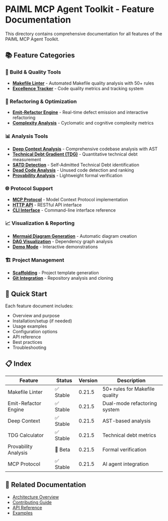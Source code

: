 # PAIML MCP Agent Toolkit - Feature Documentation

This directory contains comprehensive documentation for all features of the PAIML MCP Agent Toolkit.

## 📚 Feature Categories

### 🔧 Build & Quality Tools
- [**Makefile Linter**](./makefile-linter.md) - Automated Makefile quality analysis with 50+ rules
- [**Excellence Tracker**](./excellence-tracker.md) - Code quality metrics and tracking system

### 🚀 Refactoring & Optimization
- [**Emit-Refactor Engine**](./emit-refactor-engine.md) - Real-time defect emission and interactive refactoring
- [**Complexity Analysis**](./complexity-analysis.md) - Cyclomatic and cognitive complexity metrics

### 📊 Analysis Tools
- [**Deep Context Analysis**](./deep-context-analysis.md) - Comprehensive codebase analysis with AST
- [**Technical Debt Gradient (TDG)**](./technical-debt-gradient.md) - Quantitative technical debt measurement
- [**SATD Detection**](./satd-detection.md) - Self-Admitted Technical Debt identification
- [**Dead Code Analysis**](./dead-code-analysis.md) - Unused code detection and ranking
- [**Provability Analysis**](./provability-analysis.md) - Lightweight formal verification

### 🌐 Protocol Support
- [**MCP Protocol**](./mcp-protocol.md) - Model Context Protocol implementation
- [**HTTP API**](./http-api.md) - RESTful API interface
- [**CLI Interface**](./cli-interface.md) - Command-line interface reference

### 📈 Visualization & Reporting
- [**Mermaid Diagram Generation**](./mermaid-generation.md) - Automatic diagram creation
- [**DAG Visualization**](./dag-visualization.md) - Dependency graph analysis
- [**Demo Mode**](./demo-mode.md) - Interactive demonstrations

### 🏗️ Project Management
- [**Scaffolding**](./scaffolding.md) - Project template generation
- [**Git Integration**](./git-integration.md) - Repository analysis and cloning

## 🚀 Quick Start

Each feature document includes:
- Overview and purpose
- Installation/setup (if needed)
- Usage examples
- Configuration options
- API reference
- Best practices
- Troubleshooting

## 📋 Index

| Feature | Status | Version | Description |
|---------|--------|---------|-------------|
| Makefile Linter | ✅ Stable | 0.21.5 | 50+ rules for Makefile quality |
| Emit-Refactor Engine | ✅ Stable | 0.21.5 | Dual-mode refactoring system |
| Deep Context | ✅ Stable | 0.21.5 | AST-based analysis |
| TDG Calculator | ✅ Stable | 0.21.5 | Technical debt metrics |
| Provability Analysis | 🔧 Beta | 0.21.5 | Formal verification |
| MCP Protocol | ✅ Stable | 0.21.5 | AI agent integration |

## 🔗 Related Documentation

- [Architecture Overview](../ARCHITECTURE.md)
- [Contributing Guide](../CONTRIBUTING.md)
- [API Reference](../API.md)
- [Examples](../examples/)